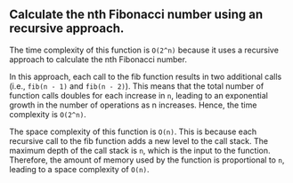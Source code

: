 ## Calculate the nth Fibonacci number using an recursive approach.

The time complexity of this function is `O(2^n)` because it uses a recursive approach to calculate the nth Fibonacci number.

In this approach, each call to the fib function results in two additional calls (i.e., `fib(n - 1)` and `fib(n - 2)`). This means that the total number of function calls doubles for each increase in `n`, leading to an exponential growth in the number of operations as n increases. Hence, the time complexity is `O(2^n)`.

The space complexity of this function is `O(n)`. This is because each recursive call to the fib function adds a new level to the call stack. The maximum depth of the call stack is `n`, which is the input to the function. Therefore, the amount of memory used by the function is proportional to `n`, leading to a space complexity of `O(n)`.